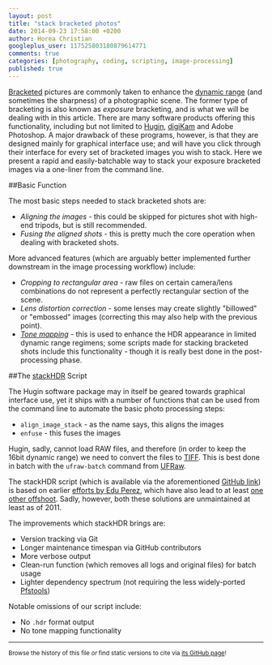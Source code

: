 ```yaml
---
layout: post
title: "stack bracketed photos"
date: 2014-09-23 17:58:00 +0200
author: Horea Christian
googleplus_user: 117525803180879614771
comments: true
categories: [photography, coding, scripting, image-processing] 
published: true
---
```


[Bracketed](http://en.wikipedia.org/wiki/Bracketing) pictures are commonly taken to enhance the [dynamic range](http://en.wikipedia.org/wiki/High-dynamic-range_imaging) (and sometimes the sharpness) of a photographic scene.
The former type of bracketing is also known as *exposure* bracketing, and is what we will be dealing with in this article.
There are many software products offering this functionality, including but not limited to [Hugin](http://en.wikipedia.org/wiki/Hugin_(software)), [digiKam](http://en.wikipedia.org/wiki/DigiKam) and Adobe Photoshop.
A major drawback of these programs, however, is that they are designed mainly for graphical interface use; and will have you click through their interface for every set of bracketed images you wish to stack.
Here we present a rapid and easily-batchable way to stack your exposure bracketed images via a one-liner from the command line.

<!-- more -->

##Basic Function 

The most basic steps needed to stack bracketed shots are:

* *Aligning the images* - this could be skipped for pictures shot with high-end tripods, but is still recommended.
* *Fusing the aligned shots* - this is pretty much the core operation when dealing with bracketed shots.

More advanced features (which are arguably better implemented further downstream in the image processing workflow) include:

* *Cropping to rectangular area* - raw files on certain camera/lens combinations do not represent a perfectly rectangular section of the scene.
* *Lens distortion correction* - some lenses may create slightly "billowed" or "embossed" images (correcting this may also help with the previous point).
* *[Tone mapping](http://en.wikipedia.org/wiki/Tone_mapping)* - this is used to enhance the HDR appearance in limited dynamic range regimens; some scripts made for stacking bracketed shots include this functionality - though it is really best done in the post-processing phase.   

##The [stackHDR](https://github.com/TheChymera/stackHDR) Script

The Hugin software package may in itself be geared towards graphical interface use, yet it ships with a number of functions that can be used from the command line to automate the basic photo processing steps:

* `align_image_stack` - as the name says, this aligns the images
* `enfuse` - this fuses the images

Hugin, sadly, cannot load RAW files, and therefore (in order to keep the 16bit dynamic range) we need to convert the files to [TIFF](http://en.wikipedia.org/wiki/Tagged_Image_File_Format).
This is best done in batch with the `ufraw-batch` command from [UFRaw](http://en.wikipedia.org/wiki/UFRaw).

The stackHDR script (which is available via the aforementioned [GitHub link](https://github.com/TheChymera/stackHDR)) is based on earlier [efforts by Edu Perez](http://photoblog.edu-perez.com/2009/04/script-hdr-with-linux.html), which have also lead to at least [one other offshoot](http://linuxdarkroom.tassy.net/hdr-creation-script/).
Sadly, however, both these solutions are unmaintained at least as of 2011.

The improvements which stackHDR brings are:

* Version tracking via Git
* Longer maintenance timespan via GitHub contributors
* More verbose output
* Clean-run function (which removes all logs and original files) for batch usage
* Lighter dependency spectrum (not requiring the less widely-ported [Pfstools](http://wiki.panotools.org/Pfstools))

Notable omissions of our script include:

* No `.hdr` format output
* No tone mapping functionality

---
<sup>Browse the history of this file *or* find static versions to cite via [its GitHub page](https://github.com/TheChymera/chymeric_tutorials/blob/master/source/_posts/2014-09-22-stack-bracketed-photos.markdown)!</sup>
